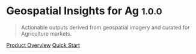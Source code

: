 # Geospatial Insights for Ag <small>1.0.0</small>

>  Actionable outputs derived from geospatial imagery and curated for Agriculture markets.

[Product Overview](/content/geotiff_overview)
[Quick Start](/content/quick_start)
